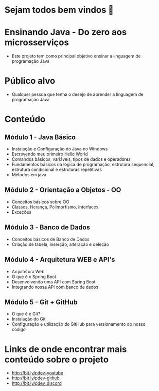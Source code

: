 # Sejam todos bem vindos 👋

# Ensinando Java - Do zero aos microsserviços
- Este projeto tem como principal objetivo ensinar a linguagem de programação Java

# Público alvo
- Qualquer pessoa que tenha o desejo de aprender a linguagem de programação Java

# Conteúdo

## Módulo 1 - Java Básico 
 - Instalação e Configuração do Java no Windows
 - Escrevendo meu primeiro Hello World
 - Comandos básicos, variáveis, tipos de dados e operadores
 - Fundamentos básicos da lógica de programação, estrutura sequencial, estrutura condicional e estruturas repetitivas 
 - Métodos em java

## Módulo 2 - Orientação a Objetos - OO
 - Conceitos básicos sobre OO
 - Classes, Herança, Polimorfismo, interfaces
 - Exceções

## Módulo 3 - Banco de Dados
 - Conceitos básicos de Banco de Dados
 - Criação de tabela, inserção, alteração e deleção

## Módulo 4 - Arquitetura WEB e API's
 - Arquitetura Web
 - O que é o Spring Boot
 - Desenvolvendo uma API com Spring Boot
 - Integrando nossa API com banco de dados

## Módulo 5 - Git + GitHub
 - O que é o Git? 
 - Instalação do Git
 - Configuração e utilização do GitHub para versionamento do nosso código

# Links de onde encontrar mais conteúdo sobre o projeto
- http://bit.ly/pdev-youtube
- http://bit.ly/pdev-github
- http://bit.ly/pdev_discord


